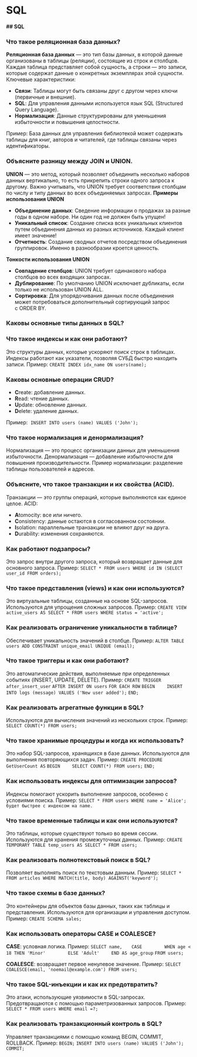 # SQL

**## SQL**
### Что такое реляционная база данных?
**Реляционная база данных** — это тип базы данных, в которой данные организованы в таблицы (реляции), состоящие из строк и столбцов. Каждая таблица представляет собой сущность, а строки — это записи, которые содержат данные о конкретных экземплярах этой сущности.
Ключевые характеристики:
* **Связи**: Таблицы могут быть связаны друг с другом через ключи (первичные и внешние).
* **SQL**: Для управления данными используется язык SQL (Structured Query Language).
* **Нормализация**: Данные структурированы для уменьшения избыточности и повышения целостности.

Пример: 
База данных для управления библиотекой может содержать таблицы для книг, авторов и читателей, где таблицы связаны через идентификаторы.

### Объясните разницу между JOIN и UNION.
**UNION** — это метод, который позволяет объединить несколько наборов данных вертикально, то есть прикрепить строки одного запроса к другому. Важно учитывать, что UNION требует соответствия столбцам по числу и типу данных во всех объединяемых запросах.
**Примеры использования UNION**
* **Объединение данных**: Сведение информации о продажах за разные годы в одном наборе. Ни один год не должен быть упущен!
* **Уникальный список**: Создание списка всех уникальных клиентов путем объединения данных из разных источников. Каждый клиент имеет значение!
* **Отчетность**: Создание сводных отчетов посредством объединения группировок. Именно в разнообразии кроется ценность.

**Тонкости использования UNION**
* **Совпадение столбцов**: UNION требует одинакового набора столбцов во всех входящих запросах.
* **Дублирование**: По умолчанию UNION исключает дубликаты, если только не использован UNION ALL.
* **Сортировка**: Для упорядочивания данных после объединения может потребоваться дополнительный сортирующий запрос с ORDER BY.

### Каковы основные типы данных в SQL?
### Что такое индексы и как они работают?
Это структуры данных, которые ускоряют поиск строк в таблицах. Индексы работают как указатели, позволяя СУБД быстро находить записи. Пример: 
`CREATE INDEX idx_name ON users(name);`

### Каковы основные операции CRUD?
* **C**reate: добавление данных.
* **R**ead: чтение данных.
* **U**pdate: обновление данных.
* **D**elete: удаление данных. 

Пример: 
`INSERT INTO users (name) VALUES ('John');`

### Что такое нормализация и денормализация?
Нормализация — это процесс организации данных для уменьшения избыточности. Денормализация — добавление избыточности для повышения производительности. Пример нормализации: разделение таблицы пользователей и адресов.

### Объясните, что такое транзакции и их свойства (ACID).
Транзакции — это группы операций, которые выполняются как единое целое. ACID:
* **A**tomocity: все или ничего.
* **C**onsistency: данные остаются в согласованном состоянии.
* **I**solation: параллельные транзакции не влияют друг на друга.
* **D**urability: изменения сохраняются.

### Как работают подзапросы?
Это запрос внутри другого запроса, который возвращает данные для основного запроса. 
Пример: 
`SELECT * FROM users WHERE id IN (SELECT user_id FROM orders);`

### Что такое представления (views) и как они используются?
Это виртуальные таблицы, созданные на основе SQL-запросов. Используются для упрощения сложных запросов. Пример: 
`CREATE VIEW active_users AS SELECT * FROM users WHERE status = 'active';`
### 

### Как реализовать ограничение уникальности в таблице?
Обеспечивает уникальность значений в столбце. Пример: 
`ALTER TABLE users ADD CONSTRAINT unique_email UNIQUE (email);`

### Что такое триггеры и как они работают?
 Это автоматические действия, выполняемые при определенных событиях (INSERT, UPDATE, DELETE). 
Пример:
`CREATE TRIGGER after_insert_user`
`AFTER INSERT ON users`
`FOR EACH ROW`
`BEGIN`
`    INSERT INTO logs (message) VALUES ('New user added');`
`END;`
`
`
### 

### Как реализовать агрегатные функции в SQL?
Используются для вычисления значений из нескольких строк. 
Пример: 
`SELECT COUNT(*) FROM users;`
### 

### Что такое хранимые процедуры и когда их использовать?
Это набор SQL-запросов, хранящихся в базе данных. Используются для выполнения повторяющихся задач. 
Пример:
`CREATE PROCEDURE GetUserCount AS`
`BEGIN`
`    SELECT COUNT(*) FROM users;`
`END;`
`
`
### 

### Как использовать индексы для оптимизации запросов?
Индексы помогают ускорить выполнение запросов, особенно с условиями поиска. 
Пример: 
`SELECT * FROM users WHERE name = 'Alice'; будет быстрее с индексом на name.`
### 

### Что такое временные таблицы и как они используются?
Это таблицы, которые существуют только во время сессии. Используются для хранения промежуточных данных. Пример: 
`CREATE TEMPORARY TABLE temp_users AS SELECT * FROM users;`
### 

### Как реализовать полнотекстовый поиск в SQL?
Позволяет выполнять поиск по текстовым данным.
Пример:
`SELECT * FROM articles WHERE MATCH(title, body) AGAINST('keyword');`

### Что такое схемы в базе данных?
Это контейнеры для объектов базы данных, таких как таблицы и представления. Используются для организации и управления доступом. 
Пример: 
`CREATE SCHEMA sales;`

### Как использовать операторы CASE и COALESCE?
**CASE**: условная логика. 
Пример:
`SELECT name,`
`    CASE `
`        WHEN age < 18 THEN 'Minor'`
`        ELSE 'Adult'`
`    END AS age_group`
`FROM users;`
`
`

**COALESCE**: возвращает первое ненулевое значение. 
Пример:
`SELECT COALESCE(email, 'noemail@example.com') FROM users;`

### Что такое SQL-инъекции и как их предотвратить?
Это атаки, использующие уязвимости в SQL-запросах. Предотвращаются с помощью параметризованных запросов. Пример:
`SELECT * FROM users WHERE email =?;`

### Как реализовать транзакционный контроль в SQL?
Управляет транзакциями с помощью команд BEGIN, COMMIT, ROLLBACK. Пример:
`BEGIN;`
`INSERT INTO users (name) VALUES ('John');`
`COMMIT;`
